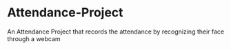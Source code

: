 # Attendance-Project
An Attendance Project that records the attendance by recognizing their face through a webcam

